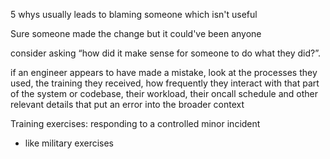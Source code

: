 5 whys usually leads to blaming someone which isn't useful

Sure someone made the change but it could've been anyone

consider asking “how did it make sense for someone to do what they did?”.

if an engineer appears to have made a mistake, look at the processes they used, the training they received, how frequently they interact with that part of the system or codebase, their workload, their oncall schedule and other relevant details that put an error into the broader context


Training exercises: responding to a controlled minor incident
- like military exercises